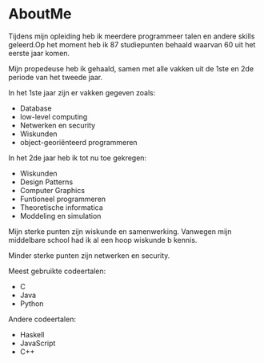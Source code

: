 # AboutMe
 
Tijdens mijn opleiding heb ik meerdere programmeer talen en andere skills geleerd.Op het moment heb ik 87 studiepunten behaald waarvan 60 uit het eerste jaar komen. 

Mijn propedeuse heb ik gehaald, samen met alle vakken uit de 1ste en 2de periode van het tweede jaar.

In het 1ste jaar zijn er vakken gegeven zoals:
- Database
- low-level computing
- Netwerken en security
- Wiskunden
- object-georiënteerd programmeren

In het 2de jaar heb ik tot nu toe gekregen:
-   Wiskunden
-   Design Patterns
-   Computer Graphics
-   Funtioneel programmeren
-   Theoretische informatica
-   Moddeling en simulation

Mijn sterke punten zijn wiskunde en samenwerking.
Vanwegen mijn middelbare school had ik al een hoop wiskunde b kennis. 

Minder sterke punten zijn netwerken en security.

Meest gebruikte codeertalen: 
- C
- Java
- Python

Andere codeertalen:
- Haskell
- JavaScript
- C++   



    
